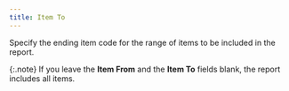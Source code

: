 ```yaml
---
title: Item To
---
```



Specify the ending item code for the range of items to be included in  the report.


{:.note}
If you leave the **Item From** and  the **Item To** fields blank, the  report includes all items.
